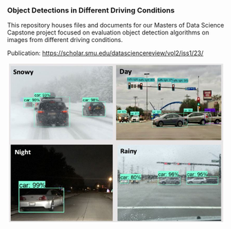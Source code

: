 ### Object Detections in Different Driving Conditions

This repository houses files and documents for our Masters of Data Science Capstone project focused on evaluation object detection algorithms on images from different driving conditions.

Publication: https://scholar.smu.edu/datasciencereview/vol2/iss1/23/

![](https://github.com/kevimwe/CAPSTONE/blob/master/driving_conditions.JPG)
